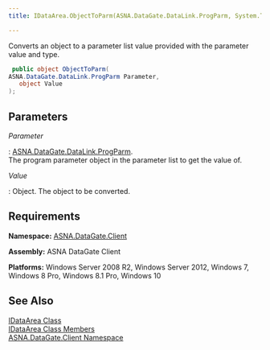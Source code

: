 ```yaml
---
title: IDataArea.ObjectToParm(ASNA.DataGate.DataLink.ProgParm, System.Type)

---
```


Converts an object to a parameter list value provided with the parameter value and type.

```cs
 public object ObjectToParm(
ASNA.DataGate.DataLink.ProgParm Parameter,
   object Value
);
```

## Parameters



 *Parameter* 

: [ASNA.DataGate.DataLink.ProgParm](prog-parm-class.html).  
						The program parameter object in the parameter list to get the value of.

 *Value* 

: 			Object.  The object to be converted.


## Requirements

**Namespace:** [ASNA.DataGate.Client](datagate-client-namespace.html) 

**Assembly:** ASNA DataGate Client

**Platforms:** Windows Server 2008 R2, Windows Server 2012, Windows 7, Windows 8 Pro, Windows 8.1 Pro, Windows 10
## See Also


[IDataArea Class](idataarea-class.html)
      <br />
[IDataArea Class Members](dcsIDataAreaMembers.html)
      <br />
[ASNA.DataGate.Client Namespace](datagate-client-namespace.html)

